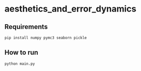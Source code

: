 # aesthetics_and_error_dynamics

## Requirements

```
pip install numpy pymc3 seaborn pickle
```

## How to run

```
python main.py
